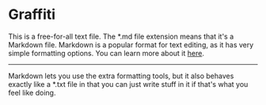 # Graffiti

This is a free-for-all text file. The *.md file extension means that it's a Markdown file. Markdown is a popular format for text editing, as it has very simple formatting options. You can learn more about it [here](http://daringfireball.net/projects/markdown/basics).

* * *

Markdown lets you use the extra formatting tools, but it also behaves exactly like a *.txt file in that you can just write stuff in it if that's what you feel like doing.
